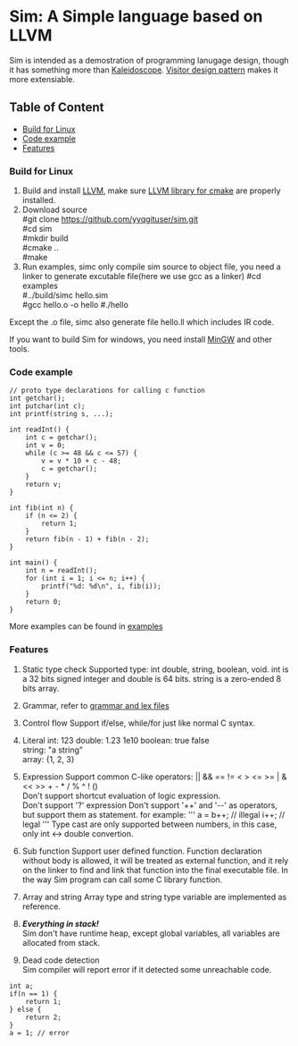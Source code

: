 # Sim: A Simple language based on LLVM
Sim is intended as a demostration of programming lanugage design, though it has something more than [Kaleidoscope](https://llvm.org/docs/tutorial/index.html). [Visitor design pattern](https://en.wikipedia.org/wiki/Visitor_pattern) makes it more extensiable. 

## Table of Content
- [Build for Linux](#build-for-linux)
- [Code example](#code-example)
- [Features](#features)

### Build for Linux
1. Build and install [LLVM](https://llvm.org/docs/CMake.html), make sure [LLVM library for cmake](https://llvm.org/docs/CMake.html#id15) are properly installed.
2. Download source  
 #git clone https://github.com/yyqgituser/sim.git  
 #cd sim  
 #mkdir build  
 #cmake ..  
 #make
3. Run examples, simc only compile sim source to object file, you need a linker to generate excutable file(here we use gcc as a linker)
 #cd examples  
 #../build/simc hello.sim  
 #gcc hello.o -o hello
 #./hello
 
 Except the .o file, simc also generate file hello.ll which includes IR code.
 
 If you want to build Sim for windows, you need install [MinGW](http://www.mingw.org/) and other tools.
 
### Code example
```
// proto type declarations for calling c function
int getchar();
int putchar(int c);
int printf(string s, ...);

int readInt() {
	int c = getchar();
	int v = 0;
	while (c >= 48 && c <= 57) {
		v = v * 10 + c - 48;
		c = getchar();
	}
	return v;
}

int fib(int n) {
    if (n <= 2) {
        return 1;
    }
    return fib(n - 1) + fib(n - 2);
}

int main() {
    int n = readInt();
    for (int i = 1; i <= n; i++) {
        printf("%d: %d\n", i, fib(i));
    }
    return 0;
}
```
More examples can be found in [examples](https://github.com/yyqgituser/sim/tree/main/examples)

### Features
1. Static type check
  Supported type: int double, string, boolean, void. int is a 32 bits signed integer and double is 64 bits. string is a zero-ended 8 bits array.
  
2. Grammar, refer to [grammar and lex files](https://github.com/yyqgituser/sim/tree/main/grammar)

3. Control flow
  Support if/else, while/for just like normal C syntax.

4. Literal
   int: 123
   double: 1.23 1e10
   boolean: true false  
   string: "a string"  
   array: {1, 2, 3}

5. Expression
Support common C-like operators: || && == != < > <= >= | & << >> + - * / % ^ ! ()  
Don't support shortcut evaluation of logic expression.  
Don't support '?' expression
Don't support '++' and '--' as operators, but support them as statement. for example:
'''
a = b++; // illegal
i++; // legal
'''
Type cast are only supported between numbers, in this case, only int <-> double convertion.

6. Sub function
Support user defined function. Function declaration without body is allowed, it will be treated as external function, and it rely on the linker to find and link that function into the final executable file. In the way Sim program can call some C library function.

7. Array and string
Array type and string type variable are implemented as reference.

8. ***Everything in stack!***  
Sim don't have runtime heap, except global variables, all variables are allocated from stack.

9. Dead code detection  
Sim compiler will report error if it detected some unreachable code.
```
int a;
if(n == 1) {
	return 1;
} else {
	return 2;
}
a = 1; // error
```




